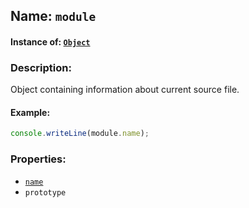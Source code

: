 ## Name: `module`

#### Instance of: [`Object`](Object.md)

### Description:

Object containing information about current source file.

#### Example:

```js
console.writeLine(module.name);
```

### Properties:

- [`name`](module.name.md)
- `prototype`


